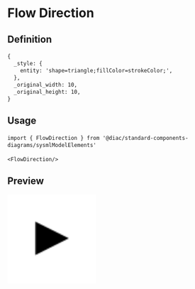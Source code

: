 # Flow Direction

## Definition

```
{
  _style: { 
    entity: 'shape=triangle;fillColor=strokeColor;',
  },
  _original_width: 10,
  _original_height: 10,
}
```

## Usage

```
import { FlowDirection } from '@diac/standard-components-diagrams/sysmlModelElements'

<FlowDirection/>
```

## Preview

<img src="./flow-direction.png" width="200"/>

